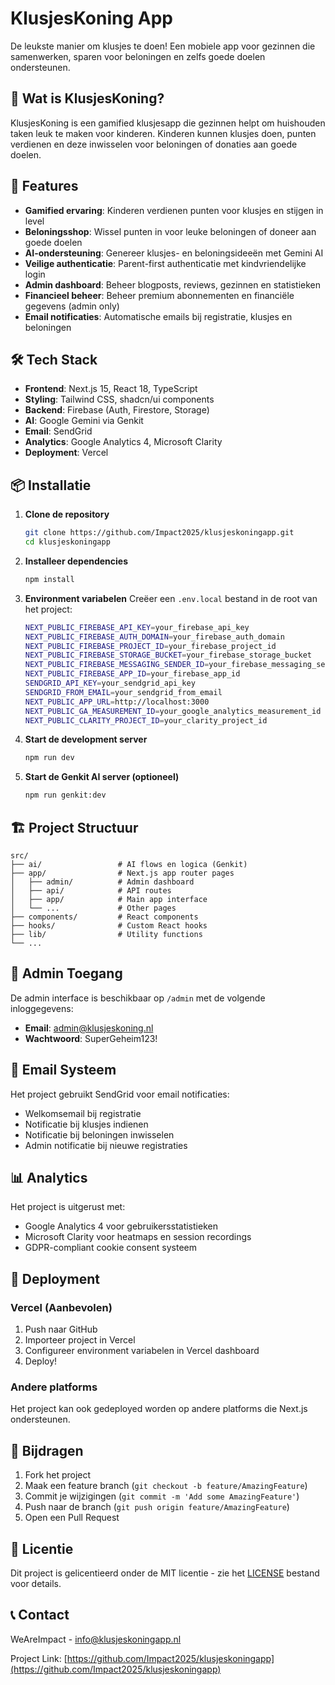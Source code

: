 # KlusjesKoning App

De leukste manier om klusjes te doen! Een mobiele app voor gezinnen die samenwerken, sparen voor beloningen en zelfs goede doelen ondersteunen.

## 🎯 Wat is KlusjesKoning?

KlusjesKoning is een gamified klusjesapp die gezinnen helpt om huishouden taken leuk te maken voor kinderen. Kinderen kunnen klusjes doen, punten verdienen en deze inwisselen voor beloningen of donaties aan goede doelen.

## 🚀 Features

- **Gamified ervaring**: Kinderen verdienen punten voor klusjes en stijgen in level
- **Beloningsshop**: Wissel punten in voor leuke beloningen of doneer aan goede doelen
- **AI-ondersteuning**: Genereer klusjes- en beloningsideeën met Gemini AI
- **Veilige authenticatie**: Parent-first authenticatie met kindvriendelijke login
- **Admin dashboard**: Beheer blogposts, reviews, gezinnen en statistieken
- **Financieel beheer**: Beheer premium abonnementen en financiële gegevens (admin only)
- **Email notificaties**: Automatische emails bij registratie, klusjes en beloningen

## 🛠 Tech Stack

- **Frontend**: Next.js 15, React 18, TypeScript
- **Styling**: Tailwind CSS, shadcn/ui components
- **Backend**: Firebase (Auth, Firestore, Storage)
- **AI**: Google Gemini via Genkit
- **Email**: SendGrid
- **Analytics**: Google Analytics 4, Microsoft Clarity
- **Deployment**: Vercel

## 📦 Installatie

1. **Clone de repository**
   ```bash
   git clone https://github.com/Impact2025/klusjeskoningapp.git
   cd klusjeskoningapp
   ```

2. **Installeer dependencies**
   ```bash
   npm install
   ```

3. **Environment variabelen**
   Creëer een `.env.local` bestand in de root van het project:
   ```bash
   NEXT_PUBLIC_FIREBASE_API_KEY=your_firebase_api_key
   NEXT_PUBLIC_FIREBASE_AUTH_DOMAIN=your_firebase_auth_domain
   NEXT_PUBLIC_FIREBASE_PROJECT_ID=your_firebase_project_id
   NEXT_PUBLIC_FIREBASE_STORAGE_BUCKET=your_firebase_storage_bucket
   NEXT_PUBLIC_FIREBASE_MESSAGING_SENDER_ID=your_firebase_messaging_sender_id
   NEXT_PUBLIC_FIREBASE_APP_ID=your_firebase_app_id
   SENDGRID_API_KEY=your_sendgrid_api_key
   SENDGRID_FROM_EMAIL=your_sendgrid_from_email
   NEXT_PUBLIC_APP_URL=http://localhost:3000
   NEXT_PUBLIC_GA_MEASUREMENT_ID=your_google_analytics_measurement_id
   NEXT_PUBLIC_CLARITY_PROJECT_ID=your_clarity_project_id
   ```

4. **Start de development server**
   ```bash
   npm run dev
   ```

5. **Start de Genkit AI server (optioneel)**
   ```bash
   npm run genkit:dev
   ```

## 🏗 Project Structuur

```
src/
├── ai/                 # AI flows en logica (Genkit)
├── app/                # Next.js app router pages
│   ├── admin/          # Admin dashboard
│   ├── api/            # API routes
│   ├── app/            # Main app interface
│   └── ...             # Other pages
├── components/         # React components
├── hooks/              # Custom React hooks
├── lib/                # Utility functions
└── ...
```

## 🔐 Admin Toegang

De admin interface is beschikbaar op `/admin` met de volgende inloggegevens:
- **Email**: admin@klusjeskoning.nl
- **Wachtwoord**: SuperGeheim123!

## 📧 Email Systeem

Het project gebruikt SendGrid voor email notificaties:
- Welkomsemail bij registratie
- Notificatie bij klusjes indienen
- Notificatie bij beloningen inwisselen
- Admin notificatie bij nieuwe registraties

## 📊 Analytics

Het project is uitgerust met:
- Google Analytics 4 voor gebruikersstatistieken
- Microsoft Clarity voor heatmaps en session recordings
- GDPR-compliant cookie consent systeem

## 🚀 Deployment

### Vercel (Aanbevolen)
1. Push naar GitHub
2. Importeer project in Vercel
3. Configureer environment variabelen in Vercel dashboard
4. Deploy!

### Andere platforms
Het project kan ook gedeployed worden op andere platforms die Next.js ondersteunen.

## 🤝 Bijdragen

1. Fork het project
2. Maak een feature branch (`git checkout -b feature/AmazingFeature`)
3. Commit je wijzigingen (`git commit -m 'Add some AmazingFeature'`)
4. Push naar de branch (`git push origin feature/AmazingFeature`)
5. Open een Pull Request

## 📄 Licentie

Dit project is gelicentieerd onder de MIT licentie - zie het [LICENSE](LICENSE) bestand voor details.

## 📞 Contact

WeAreImpact - info@klusjeskoningapp.nl

Project Link: [https://github.com/Impact2025/klusjeskoningapp](https://github.com/Impact2025/klusjeskoningapp)